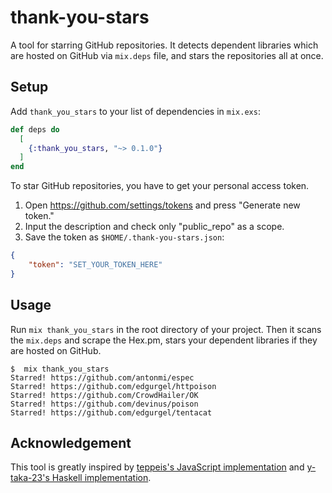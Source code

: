 # thank-you-stars

A tool for starring GitHub repositories.
It detects dependent libraries which are hosted on GitHub via `mix.deps` file,
and stars the repositories all at once.

## Setup

Add `thank_you_stars` to your list of dependencies in `mix.exs`:

```elixir
def deps do
  [
    {:thank_you_stars, "~> 0.1.0"}
  ]
end
```

To star GitHub repositories, you have to get your personal access token.

1. Open https://github.com/settings/tokens and press "Generate new token."
1. Input the description and check only "public_repo" as a scope.
1. Save the token as `$HOME/.thank-you-stars.json`:

```json
{
    "token": "SET_YOUR_TOKEN_HERE"
}
```

## Usage

Run `mix thank_you_stars` in the root directory of your project.
Then it scans the `mix.deps` and scrape the Hex.pm,
stars your dependent libraries if they are hosted on GitHub.

```console
$  mix thank_you_stars
Starred! https://github.com/antonmi/espec
Starred! https://github.com/edgurgel/httpoison
Starred! https://github.com/CrowdHailer/OK
Starred! https://github.com/devinus/poison
Starred! https://github.com/edgurgel/tentacat
```

## Acknowledgement

This tool is greatly inspired by
[teppeis's JavaScript implementation](https://github.com/teppeis/thank-you-stars) and
[y-taka-23's Haskell implementation](https://github.com/y-taka-23/thank-you-stars).
